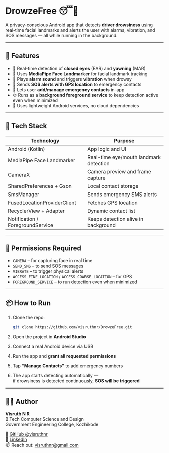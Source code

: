 # DrowzeFree 😴📱  
A privacy-conscious Android app that detects **driver drowsiness** using real-time facial landmarks and alerts the user with alarms, vibration, and SOS messages — all while running in the background.

---

## 🚀 Features

- 🎯 Real-time detection of **closed eyes** (EAR) and **yawning** (MAR)
- 🧠 Uses **MediaPipe Face Landmarker** for facial landmark tracking
- 📣 Plays **alarm sound** and triggers **vibration** when drowsy
- 📍 Sends **SOS alerts with GPS location** to emergency contacts
- 🧾 Lets user **add/manage emergency contacts** in-app
- ⚙️ Runs as a **background foreground service** to keep detection active even when minimized
- 🧠 Uses lightweight Android services, no cloud dependencies

---

## 🧠 Tech Stack

| Technology                   | Purpose                                   |
|-----------------------------|-------------------------------------------|
| Android (Kotlin)            | App logic and UI                          |
| MediaPipe Face Landmarker   | Real-time eye/mouth landmark detection     |
| CameraX                     | Camera preview and frame capture          |
| SharedPreferences + Gson    | Local contact storage                     |
| SmsManager                  | Sends emergency SMS alerts                |
| FusedLocationProviderClient| Fetches GPS location                      |
| RecyclerView + Adapter      | Dynamic contact list                      |
| Notification / ForegroundService | Keeps detection alive in background   |

---

## 📱 Permissions Required

- `CAMERA` – for capturing face in real time  
- `SEND_SMS` – to send SOS messages  
- `VIBRATE` – to trigger physical alerts  
- `ACCESS_FINE_LOCATION` / `ACCESS_COARSE_LOCATION` – for GPS  
- `FOREGROUND_SERVICE` – to run detection even when minimized

---

## 📦 How to Run

1. Clone the repo:
   ```bash
   git clone https://github.com/visruthnr/DrowzeFree.git
   ```

2. Open the project in **Android Studio**

3. Connect a real Android device via USB

4. Run the app and **grant all requested permissions**

5. Tap **“Manage Contacts”** to add emergency numbers

6. The app starts detecting automatically —  
   if drowsiness is detected continuously, **SOS will be triggered**



---

## 🙋‍♂️ Author

**Visruth N R**  
B.Tech Computer Science and Design  
Government Engineering College, Kozhikode  

🔗 [GitHub @visruthnr](https://github.com/visruthnr)  
🔗 [LinkedIn](https://www.linkedin.com/in/visruthnr)  
📫 Reach out: visruthnr@gmail.com


   


   
